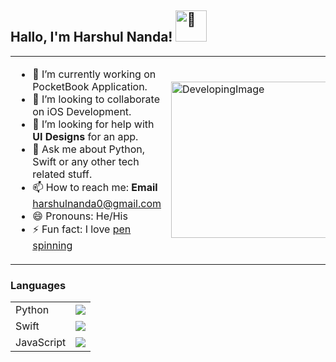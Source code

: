 <h2> Hallo, I'm Harshul Nanda! <img src="https://c.tenor.com/8TTGn6XVuPAAAAAi/good-morning-hello.gif" alt="👋" width="50" height="50"/></h2>

<table>
  <tr>
    <td>
      <ul>
        <li>🔭 I’m currently working on PocketBook Application.</li>
        <li>👯 I’m looking to collaborate on iOS Development.</li>
        <li>🤔 I’m looking for help with <b>UI Designs</b> for an app.</li>
        <li>💬 Ask me about Python, Swift or any other tech related stuff.</li>
        <li>📫 How to reach me: <b>Email</b> <a href="mailto:harshulnanda0@gmail.com">harshulnanda0@gmail.com</a></li>
        <li>😄 Pronouns: He/His</li>
        <li>⚡ Fun fact: I love <a href="https://media.giphy.com/media/YFDqKSn3nKh1bzYlHE/giphy.gif">pen spinning</a></li>
      </ul>
    </td>
    <td style="border: none;">
      <img src="https://storage.googleapis.com/figmotion-renderer/videos/7%3A2%3A1ab410c2-2865-4322-bce6-d7aebebd84dc-02cbf434-8ea1-49e0-b388-abde8f805c3d.gif?GoogleAccessId=cloud-run-frames-handler%40figmotion.iam.gserviceaccount.com&Expires=1642800508&Signature=QOgXv%2BaRdEqXagOQZ9XEyzBHDJ%2B%2BmvbwusXo6%2F24HSM%2FjvSsX1o%2B5l7zw6qXW5oPIwk2GldrHPNKq26qoUAj93o3mikUtHVINC2VzYCJs30LsRaB4KUsjutMzDLaSpoborf42FhIlMAVaVa6Vfo6FNTZPFPzozMEYzrOJJ2knrOFazPpldP0Ix6zCuKoURaYnSoaBYY07eAiREv%2FJDWzrFbKUcBc%2FVT3pL14CaxmEkv5nJuWhHxulg8g9a1yWum34ERjpJE8FrYvyAyWVhnXQ6w%2F9huaHej1UPv3SPReZ8Mk%2B5s9cLhK7g0DdrKiW1ZoVIOhRCnm7TUVhAqaPDZxVQ%3D%3D" alt="DevelopingImage" width="500" height="250"/>
    </td>
  </tr>
</table>

<h3> Languages </h3>
<table>
  <tr>
    <td>
      Python
    </td>
    <td>
      <img src="https://us-central1-progress-markdown.cloudfunctions.net/progress/90" />
    </td>
  </tr>
  <tr>
    <td>
      Swift
    </td>
    <td>
      <img src="https://us-central1-progress-markdown.cloudfunctions.net/progress/70" />
    </td>
  </tr>
  <tr>
    <td>
      JavaScript
    </td>
    <td>
      <img src="https://us-central1-progress-markdown.cloudfunctions.net/progress/55" />
    </td>
  </tr>
</table>
